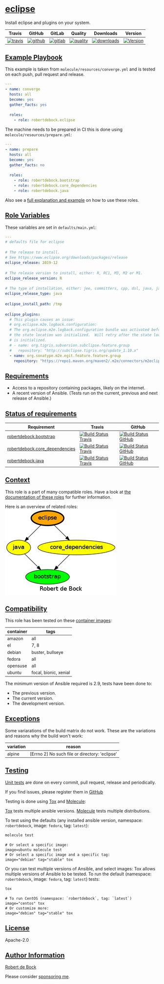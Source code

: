 # [eclipse](#eclipse)

Install eclipse and plugins on your system.

|Travis|GitHub|GitLab|Quality|Downloads|Version|
|------|------|------|-------|---------|-------|
|[![travis](https://travis-ci.com/robertdebock/ansible-role-eclipse.svg?branch=master)](https://travis-ci.com/robertdebock/ansible-role-eclipse)|[![github](https://github.com/robertdebock/ansible-role-eclipse/workflows/Ansible%20Molecule/badge.svg)](https://github.com/robertdebock/ansible-role-eclipse/actions)|[![gitlab](https://gitlab.com/robertdebock/ansible-role-eclipse/badges/master/pipeline.svg)](https://gitlab.com/robertdebock/ansible-role-eclipse)|[![quality](https://img.shields.io/ansible/quality/45618)](https://galaxy.ansible.com/robertdebock/eclipse)|[![downloads](https://img.shields.io/ansible/role/d/45618)](https://galaxy.ansible.com/robertdebock/eclipse)|[![Version](https://img.shields.io/github/release/robertdebock/ansible-role-eclipse.svg)](https://github.com/robertdebock/ansible-role-eclipse/releases/)|

## [Example Playbook](#example-playbook)

This example is taken from `molecule/resources/converge.yml` and is tested on each push, pull request and release.
```yaml
---
- name: converge
  hosts: all
  become: yes
  gather_facts: yes

  roles:
    - role: robertdebock.eclipse
```

The machine needs to be prepared in CI this is done using `molecule/resources/prepare.yml`:
```yaml
---
- name: prepare
  hosts: all
  become: yes
  gather_facts: no

  roles:
    - role: robertdebock.bootstrap
    - role: robertdebock.core_dependencies
    - role: robertdebock.java
```

Also see a [full explanation and example](https://robertdebock.nl/how-to-use-these-roles.html) on how to use these roles.

## [Role Variables](#role-variables)

These variables are set in `defaults/main.yml`:
```yaml
---
# defaults file for eclipse

# The release to install.
# See https://www.eclipse.org/downloads/packages/release
eclipse_release: 2019-12

# The release version to install, either: R, RC1, M3, M2 or M1.
eclipse_release_version: R

# The type of installation, either: jee, committers, cpp, dsl, java, javascript, jee, modeling, parallel, php, rcp, rust, scout or testing.
eclipse_release_type: java

eclipse_install_path: /tmp

eclipse_plugins:
  # This plugin causes an issue:
  # org.eclipse.m2e.logback.configuration:
  # The org.eclipse.m2e.logback.configuration bundle was activated before
  # the state location was initialized.  Will retry after the state location
  # is initialized.
  # - name: org.tigris.subversion.subclipse.feature.group
  #   repository: "http://subclipse.tigris.org/update_1.10.x"
  - name: org.sonatype.m2e.egit.feature.feature.group
    repository: "https://repo1.maven.org/maven2/.m2e/connectors/m2eclipse-egit/0.15.1/N/0.15.1.201806191431"
```

## [Requirements](#requirements)

- Access to a repository containing packages, likely on the internet.
- A recent version of Ansible. (Tests run on the current, previous and next release of Ansible.)

## [Status of requirements](#status-of-requirements)

| Requirement | Travis | GitHub |
|-------------|--------|--------|
| [robertdebock.bootstrap](https://galaxy.ansible.com/robertdebock/bootstrap) | [![Build Status Travis](https://travis-ci.com/robertdebock/ansible-role-bootstrap.svg?branch=master)](https://travis-ci.com/robertdebock/ansible-role-bootstrap) | [![Build Status GitHub](https://github.com/robertdebock/ansible-role-bootstrap/workflows/Ansible%20Molecule/badge.svg)](https://github.com/robertdebock/ansible-role-bootstrap/actions) |
| [robertdebock.core_dependencies](https://galaxy.ansible.com/robertdebock/core_dependencies) | [![Build Status Travis](https://travis-ci.com/robertdebock/ansible-role-core_dependencies.svg?branch=master)](https://travis-ci.com/robertdebock/ansible-role-core_dependencies) | [![Build Status GitHub](https://github.com/robertdebock/ansible-role-core_dependencies/workflows/Ansible%20Molecule/badge.svg)](https://github.com/robertdebock/ansible-role-core_dependencies/actions) |
| [robertdebock.java](https://galaxy.ansible.com/robertdebock/java) | [![Build Status Travis](https://travis-ci.com/robertdebock/ansible-role-java.svg?branch=master)](https://travis-ci.com/robertdebock/ansible-role-java) | [![Build Status GitHub](https://github.com/robertdebock/ansible-role-java/workflows/Ansible%20Molecule/badge.svg)](https://github.com/robertdebock/ansible-role-java/actions) |

## [Context](#context)

This role is a part of many compatible roles. Have a look at [the documentation of these roles](https://robertdebock.nl/) for further information.

Here is an overview of related roles:
![dependencies](https://raw.githubusercontent.com/robertdebock/drawings/artifacts/eclipse.png "Dependency")

## [Compatibility](#compatibility)

This role has been tested on these [container images](https://hub.docker.com/u/robertdebock):

|container|tags|
|---------|----|
|amazon|all|
|el|7, 8|
|debian|buster, bullseye|
|fedora|all|
|opensuse|all|
|ubuntu|focal, bionic, xenial|

The minimum version of Ansible required is 2.9, tests have been done to:

- The previous version.
- The current version.
- The development version.

## [Exceptions](#exceptions)

Some variarations of the build matrix do not work. These are the variations and reasons why the build won't work:

| variation                 | reason                 |
|---------------------------|------------------------|
| alpine | [Errno 2] No such file or directory: 'eclipse' |


## [Testing](#testing)

[Unit tests](https://travis-ci.com/robertdebock/ansible-role-eclipse) are done on every commit, pull request, release and periodically.

If you find issues, please register them in [GitHub](https://github.com/robertdebock/ansible-role-eclipse/issues)

Testing is done using [Tox](https://tox.readthedocs.io/en/latest/) and [Molecule](https://github.com/ansible/molecule):

[Tox](https://tox.readthedocs.io/en/latest/) tests multiple ansible versions.
[Molecule](https://github.com/ansible/molecule) tests multiple distributions.

To test using the defaults (any installed ansible version, namespace: `robertdebock`, image: `fedora`, tag: `latest`):

```
molecule test

# Or select a specific image:
image=ubuntu molecule test
# Or select a specific image and a specific tag:
image="debian" tag="stable" tox
```

Or you can test multiple versions of Ansible, and select images:
Tox allows multiple versions of Ansible to be tested. To run the default (namespace: `robertdebock`, image: `fedora`, tag: `latest`) tests:

```
tox

# To run CentOS (namespace: `robertdebock`, tag: `latest`)
image="centos" tox
# Or customize more:
image="debian" tag="stable" tox
```

## [License](#license)

Apache-2.0


## [Author Information](#author-information)

[Robert de Bock](https://robertdebock.nl/)

Please consider [sponsoring me](https://github.com/sponsors/robertdebock).
